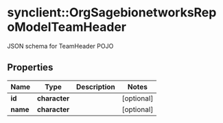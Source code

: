 # synclient::OrgSagebionetworksRepoModelTeamHeader

JSON schema for TeamHeader POJO

## Properties
Name | Type | Description | Notes
------------ | ------------- | ------------- | -------------
**id** | **character** |  | [optional] 
**name** | **character** |  | [optional] 


